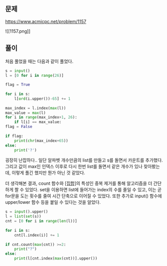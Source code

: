 
## 문제
https://www.acmicpc.net/problem/1157

![[1157.png]]
## 풀이
처음 풀었을 때는 다음과 같이 풀었다.
```python
s = input()  
l = [0 for i in range(26)]  
  
flag = True  
  
for i in s:  
	l[ord(i.upper())-65] += 1  
  
max_index = l.index(max(l))  
max_value = max(l)  
for i in range(max_index+1, 26):  
	if l[i] == max_value:  
flag = False  
  
if flag:  
	print(chr(max_index+65))  
else:  
	print('?')
```

굉장히 난잡하다.. 일단 알파벳 개수만큼의 list를 만들고 s를 돌면서 카운트를 추가했다.
그리고 값이 max인 인덱스 이후로 다시 한번 list를 돌면서 같은 개수가 있나 찾아봤는데, 이렇게 풀긴 했지만 뭔가 아닌 것 같았다.

더 생각해본 결과, count 함수와 [[집합]](set)의 특성인 중복 제거를 통해 알고리즘을 더 간단하게 짤 수 있었다. 
set을 이용하면 list에 들어가는 index의 수를 줄일 수 있고, 이는 곧 for문을 도는 횟수를 줄여 시간 단축으로 이어질 수 있었다.
또한 추가로 input() 함수에 upper/lower 함수 등을 붙일 수 있다는 것을 알았다.

```python
s = input().upper()  
l = list(set(s))  
cnt = [0 for i in range(len(l))]  
  
for i in s:  
	cnt[l.index(i)] += 1  
  
if cnt.count(max(cnt)) >=2:  
	print("?")  
else:  
	print(l[cnt.index(max(cnt))].upper())
```